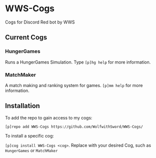 # WWS-Cogs
 Cogs for Discord Red bot by WWS

## Current Cogs

### HungerGames
Runs a HungerGames Simulation. Type `[p]hg help` for more information.

### MatchMaker
A match making and ranking system for games. `[p]mm help` for more information.


## Installation

To add the repo to gain access to my cogs:

`[p]repo add WWS-Cogs https://github.com/WolfwithSword/WWS-Cogs/`

To install a specific cog:

`[p]cog install WWS-Cogs <cog>`. Replace <cog> with your desired Cog, such as `HungerGames` or `MatchMaker`
